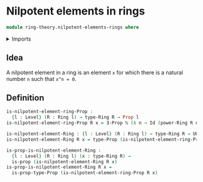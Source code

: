 # Nilpotent elements in rings

```agda
module ring-theory.nilpotent-elements-rings where
```

<details><summary>Imports</summary>

```agda
open import elementary-number-theory.natural-numbers
open import foundation.existential-quantification
open import foundation.identity-types
open import foundation.propositions
open import foundation.universe-levels
open import ring-theory.powers-of-elements-rings
open import ring-theory.rings
```

</details>

## Idea

A nilpotent element in a ring is an element `x` for which there is a natural number `n` such that `x^n = 0`.

## Definition

```agda
is-nilpotent-element-ring-Prop :
  {l : Level} (R : Ring l) → type-Ring R → Prop l
is-nilpotent-element-ring-Prop R x = ∃-Prop ℕ (λ n → Id (power-Ring R n x) (zero-Ring R))

is-nilpotent-element-Ring : {l : Level} (R : Ring l) → type-Ring R → UU l
is-nilpotent-element-Ring R x = type-Prop (is-nilpotent-element-ring-Prop R x)

is-prop-is-nilpotent-element-Ring :
  {l : Level} (R : Ring l) (x : type-Ring R) →
  is-prop (is-nilpotent-element-Ring R x)
is-prop-is-nilpotent-element-Ring R x =
  is-prop-type-Prop (is-nilpotent-element-ring-Prop R x)
```
